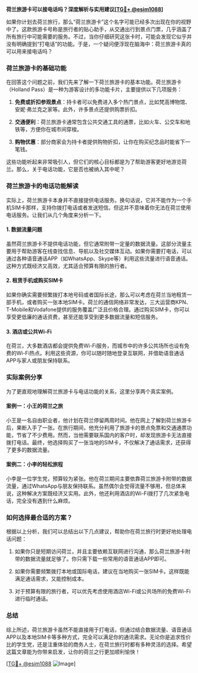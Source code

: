 **荷兰旅游卡可以接电话吗？深度解析与实用建议[[TG💪+ @esim1088](https://t.me/s/esim1088)]**

如果你计划去荷兰旅行，那么“荷兰旅游卡”这个名字可能已经多次出现在你的视野中了。这款旅游卡号称是旅行者的贴心助手，从交通出行到景点门票，几乎涵盖了所有旅行中可能需要的服务。不过，当你仔细研究这张卡时，可能会发现它似乎并没有明确提到“打电话”的功能。于是，一个疑问便浮现在脑海中：荷兰旅游卡真的可以用来接电话吗？

### 荷兰旅游卡的基础功能

在回答这个问题之前，我们先来了解一下荷兰旅游卡的基本功能。荷兰旅游卡（Holland Pass）是一种为游客设计的多功能卡片，主要提供以下几项服务：

1. **免费或折扣参观景点**：持卡者可以免费进入多个热门景点，比如梵高博物馆、安妮·弗兰克之家等。此外，许多景点还提供购票折扣。
   
2. **交通便利**：荷兰旅游卡通常包含公共交通工具的通票，比如火车、公交车和地铁等，方便你在城市间穿梭。

3. **购物优惠**：部分商家会为持卡者提供购物折扣，让你在购买纪念品时能省下一笔钱。

这些功能听起来非常吸引人，但它们的核心目标都是为了帮助游客更好地游览荷兰。那么，关于电话功能，它是否也被纳入其中呢？

### 荷兰旅游卡的电话功能解读

实际上，荷兰旅游卡本身并不直接提供电话服务。换句话说，它并不能作为一个手机SIM卡那样，支持你拨打电话或者发送短信。但这并不意味着你无法在荷兰使用电话服务。让我们从几个角度来分析一下。

#### 1. **数据流量问题**
虽然荷兰旅游卡不提供电话功能，但它通常附带一定量的数据流量。这部分流量主要用于帮助游客在线查找信息、导航以及社交媒体互动。如果你需要打电话，可以通过各种语音通话APP（如WhatsApp、Skype等）利用这些流量进行语音通话。这种方式既经济又高效，尤其适合预算有限的旅行者。

#### 2. **租赁手机或购买SIM卡**
如果你确实需要频繁拨打本地号码或者国际长途，那么可以考虑在荷兰当地租赁一部手机，或者购买一张本地SIM卡。荷兰的通信网络非常发达，三大运营商KPN、T-Mobile和Vodafone提供的服务覆盖广泛且价格合理。通过购买SIM卡，你可以享受更低廉的通话资费，甚至还能享受到更多数据流量和短信服务。

#### 3. **酒店或公共Wi-Fi**
在荷兰，大多数酒店都会提供免费Wi-Fi服务，而城市中的许多公共场所也设有免费的Wi-Fi热点。利用这些资源，你可以随时随地登录互联网，并借助语音通话APP与家人或朋友保持联系。

### 实际案例分享

为了更直观地理解荷兰旅游卡与电话功能的关系，这里分享两个真实案例。

#### 案例一：小王的荷兰之旅
小王是一名自由职业者，他计划在荷兰停留两周时间。他在网上了解到荷兰旅游卡后，果断入手了一张。在旅行期间，他充分利用了旅游卡的景点免票和交通通票功能，节省了不少费用。然而，当他需要联系国内的客户时，却发现旅游卡无法直接拨打电话。最终，他选择购买了一张当地的SIM卡，不仅解决了通话需求，还获得了更多的数据流量。

#### 案例二：小李的轻松旅程
小李是一位学生党，预算较为紧张。他在荷兰期间主要依靠荷兰旅游卡附带的数据流量，通过WhatsApp与朋友保持联系。虽然偶尔会觉得流量不够用，但总体来说，这种解决方案既经济又实用。此外，他还利用酒店的Wi-Fi拨打了几次紧急电话，完全没有遇到什么麻烦。

### 如何选择最合适的方案？

根据以上分析，我们可以总结出以下几点建议，帮助你在荷兰旅行时更好地处理电话问题：

1. 如果你只是短期访问荷兰，并且主要依赖互联网进行沟通，那么荷兰旅游卡附带的数据流量就足够了。你只需下载一些常用的语音通话APP即可。

2. 如果你需要频繁拨打本地或国际电话，建议在当地购买一张SIM卡。这样既能满足通话需求，又能控制成本。

3. 对于预算有限的旅行者，可以优先考虑使用酒店Wi-Fi或公共场所的免费Wi-Fi进行临时通话。

### 总结

综上所述，荷兰旅游卡虽然不能直接用于打电话，但通过结合数据流量、语音通话APP以及本地SIM卡等多种方式，完全可以满足你的通讯需求。无论你是追求性价比的学生党，还是注重体验的商务人士，在荷兰旅行时都有多种灵活的选择。希望这篇文章能为你带来启发，让你的荷兰之行更加顺利愉快！

[[TG💪+ @esim1088](https://t.me/s/esim1088) ![Image](https://i.postimg.cc/4NQfJmqS/Snipaste-2025-05-13-00-14-12.png)]